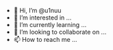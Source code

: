 


- 👋 Hi, I’m @u1nuu
- 👀 I’m interested in ...
- 🌱 I’m currently learning ...
- 💞️ I’m looking to collaborate on ...
- 📫 How to reach me ...

<!---
u1nuu/u1nuu is a ✨ special ✨ repository because its `README.md` (this file) appears on your GitHub profile.
You can click the Preview link to take a look at your changes.
--->
